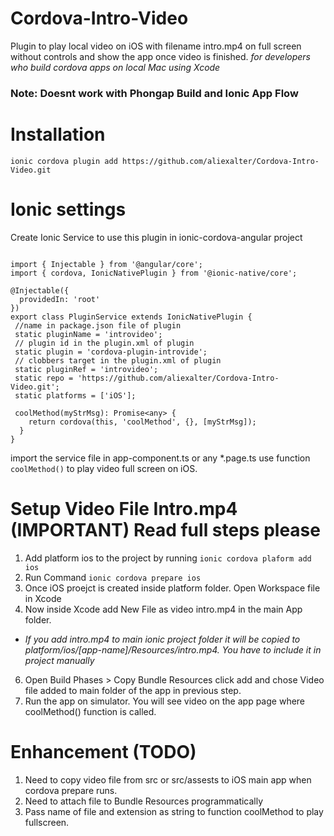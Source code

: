 # Cordova-Intro-Video
Plugin to play local video on iOS with filename intro.mp4 on full screen without controls and show the app once video is finished.
_for developers who build cordova apps on local Mac using Xcode_

### Note: Doesnt work with Phongap Build and Ionic App Flow

# Installation
`ionic cordova plugin add https://github.com/aliexalter/Cordova-Intro-Video.git`

# Ionic settings

Create Ionic Service to use this plugin in ionic-cordova-angular project
```

import { Injectable } from '@angular/core';
import { cordova, IonicNativePlugin } from '@ionic-native/core';

@Injectable({
  providedIn: 'root'
})
export class PluginService extends IonicNativePlugin {
 //name in package.json file of plugin
 static pluginName = 'introvideo'; 
 // plugin id in the plugin.xml of plugin
 static plugin = 'cordova-plugin-introvide';
 // clobbers target in the plugin.xml of plugin
 static pluginRef = 'introvideo';
 static repo = 'https://github.com/aliexalter/Cordova-Intro-Video.git';
 static platforms = ['iOS'];
 
 coolMethod(myStrMsg): Promise<any> {
    return cordova(this, 'coolMethod', {}, [myStrMsg]);
  }
}
```
import the service file in app-component.ts or any *.page.ts
use function 
`coolMethod()` to play video full screen on iOS.

# Setup Video File Intro.mp4 (IMPORTANT) Read full steps please
1. Add platform ios to the project by running 
`ionic cordova plaform add ios`
2. Run Command
`ionic cordova prepare ios`
3. Once iOS proejct is created inside platform folder. Open Workspace file in Xcode
4. Now inside Xcode add New File as video intro.mp4 in the main App folder.
 - _If you add intro.mp4 to main ionic project folder it will be copied to platform/ios/[app-name]/Resources/intro.mp4. You have to include it in project manually_
6. Open Build Phases > Copy Bundle Resources click add and chose Video file added to main folder of the app in previous step.
7. Run the app on simulator. You will see video on the app page where coolMethod() function is called.

# Enhancement (TODO)
1. Need to copy video file from src or src/assests to iOS main app when cordova prepare runs.
2. Need to attach file to Bundle Resources programmatically
3. Pass name of file and extension as string to function coolMethod to play fullscreen.

